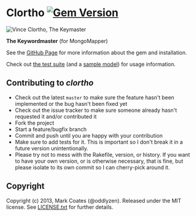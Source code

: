 # Clortho [![Gem Version](https://badge.fury.io/rb/clortho.png)](http://badge.fury.io/rb/clortho)

![Vince Clortho, The Keymaster](http://i51.tinypic.com/1685svm.jpg)

**The Keywordmaster** (for MongoMapper)

See the [GitHub Page](http://oddlyzen.github.io/clortho/ "More information about Clortho") for more information about the gem and installation.

Check out [the test suite](/test/test_clortho.rb "Go green or die!") (and a [sample model](/test/models/post.rb "A Clortho-searchable Post")) for usage information.

## Contributing to *clortho*
 
* Check out the latest `master` to make sure the feature hasn't been implemented or the bug hasn't been fixed yet
* Check out the issue tracker to make sure someone already hasn't requested it and/or contributed it
* Fork the project
* Start a feature/bugfix branch
* Commit and push until you are happy with your contribution
* Make sure to add tests for it. This is important so I don't break it in a future version unintentionally.
* Please try not to mess with the Rakefile, version, or history. If you want to have your own version, or is otherwise necessary, that is fine, but please isolate to its own commit so I can cherry-pick around it.

## Copyright

Copyright (c) 2013, Mark Coates (@oddlyzen). Released under the MIT license. See [LICENSE.txt](/LICENSE.txt "MIT License") for further details.
